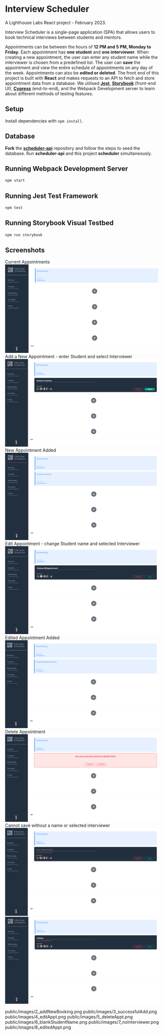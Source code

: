 # Interview Scheduler
A Lighthouse Labs React project - February 2023.

Interview Scheduler is a single-page application (SPA) that allows users to book technical interviews between students and mentors. 

Appointments can be between the hours of **12 PM and 5 PM, Monday to Friday.**
Each appointment has **one student** and **one interviewer**. 
When creating a new appointment, the user can enter any student name while the interviewer is chosen from a predefined list. 
The user can **save** the appointment and view the entire schedule of appointments on any day of the week. Appointments can also be **edited or deleted**.
The front end of this project is built with **React** and makes requests to an API to fetch and store appointment data from a database.
We utilised [**Jest**](https://jestjs.io/docs/getting-started), [**Storybook**](https://storybook.js.org/docs/react/get-started/introduction) (front-end UI), [**Cypress**](https://docs.cypress.io/guides/getting-started/installing-cypress) (end-to-end), and the Webpack Development server to learn about different methods of testing features.


## Setup

Install dependencies with `npm install`.

## Database 

**Fork** the [**scheduler-api**](https://github.com/lighthouse-labs/scheduler-api) repository and follow the steps to seed the database. Run **scheduler-api** and this project **scheduler** simultaneously.

## Running Webpack Development Server

```sh
npm start
```

## Running Jest Test Framework

```sh
npm test
```

## Running Storybook Visual Testbed

```sh
npm run storybook
```

## Screenshots
Current Appointments
!["CurrentAppointments"](https://github.com/chchchelsay/scheduler/blob/master/public/images/1_currentState.png?raw=true)
Add a New Appointment - enter Student and select Interviewer
!["Add a New Appointment"](https://github.com/chchchelsay/scheduler/blob/master/public/images/2_addNewBooking.png?raw=true)
New Appointment Added
!["New Appointment Added"](https://github.com/chchchelsay/scheduler/blob/master/public/images/3_successfulAdd.png?raw=true)
Edit Appointment - change Student name and selected Interviewer
!["Edit Appointment"](https://github.com/chchchelsay/scheduler/blob/master/public/images/4_editAppt.png?raw=true)
Edited Appointment Added
!["Edited Appointment Added"](https://github.com/chchchelsay/scheduler/blob/master/public/images/8_editedAppt.png?raw=true)
Delete Appointment 
!["Delete Appointment"](https://github.com/chchchelsay/scheduler/blob/master/public/images/5_deleteAppt.png?raw=true)
Cannot save without a name or selected interviewer
!["Blank Student Name"](https://github.com/chchchelsay/scheduler/blob/master/public/images/6_blankStudentName.png?raw=true)
!["No Interviewer"](https://github.com/chchchelsay/scheduler/blob/master/public/images/7_noInterviewer.png?raw=true)

public/images/2_addNewBooking.png public/images/3_successfulAdd.png public/images/4_editAppt.png public/images/5_deleteAppt.png public/images/6_blankStudentName.png public/images/7_noInterviewer.png public/images/8_editedAppt.png
